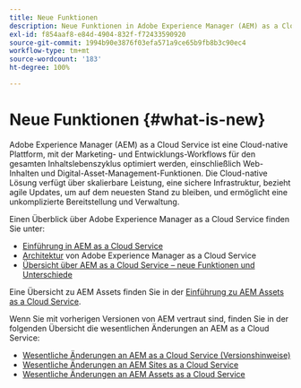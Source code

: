 ```yaml
---
title: Neue Funktionen
description: Neue Funktionen in Adobe Experience Manager (AEM) as a Cloud Service.
exl-id: f854aaf8-e84d-4904-832f-f72433590920
source-git-commit: 1994b90e3876f03efa571a9ce65b9fb8b3c90ec4
workflow-type: tm+mt
source-wordcount: '183'
ht-degree: 100%

---
```


# Neue Funktionen {#what-is-new}

<!-- For the pre-release of Adobe Experience Manager (AEM) as a Cloud Service everything is new. -->

Adobe Experience Manager (AEM) as a Cloud Service ist eine Cloud-native Plattform, mit der Marketing- und Entwicklungs-Workflows für den gesamten Inhaltslebenszyklus optimiert werden, einschließlich Web-Inhalten und Digital-Asset-Management-Funktionen. Die Cloud-native Lösung verfügt über skalierbare Leistung, eine sichere Infrastruktur, bezieht agile Updates, um auf dem neuesten Stand zu bleiben, und ermöglicht eine unkomplizierte Bereitstellung und Verwaltung.

Einen Überblick über Adobe Experience Manager as a Cloud Service finden Sie unter:
* [Einführung in AEM as a Cloud Service](/help/overview/introduction.md)
* [Architektur](/help/overview/architecture.md) von Adobe Experience Manager as a Cloud Service
* [Übersicht über AEM as a Cloud Service – neue Funktionen und Unterschiede](/help/overview/what-is-new-and-different.md)

<!-- Link to introduction or what's new of Sites. -->

Eine Übersicht zu AEM Assets finden Sie in der [Einführung zu AEM Assets as a Cloud Service](/help/assets/overview.md).

Wenn Sie mit vorherigen Versionen von AEM vertraut sind, finden Sie in der folgenden Übersicht die wesentlichen Änderungen an AEM as a Cloud Service:

* [Wesentliche Änderungen an AEM as a Cloud Service (Versionshinweise)](/help/release-notes/aem-cloud-changes.md)
* [Wesentliche Änderungen an AEM Sites as a Cloud Service](/help/sites-cloud/sites-cloud-changes.md)
* [Wesentliche Änderungen an AEM Assets as a Cloud Service](/help/assets/assets-cloud-changes.md)
